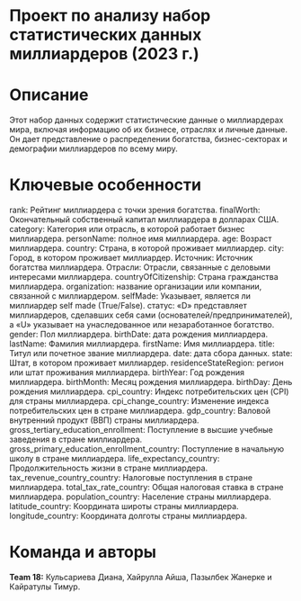 # Проект по анализу набор статистических данных миллиардеров (2023 г.)

# Описание
Этот набор данных содержит статистические данные о миллиардерах мира, включая информацию об их бизнесе, отраслях и личные данные. Он дает представление о распределении богатства, бизнес-секторах и демографии миллиардеров по всему миру.

# Ключевые особенности
rank: Рейтинг миллиардера с точки зрения богатства.
finalWorth: Окончательный собственный капитал миллиардера в долларах США.
category: Категория или отрасль, в которой работает бизнес миллиардера.
personName: полное имя миллиардера.
age: Возраст миллиардера.
country: Страна, в которой проживает миллиардер.
city: Город, в котором проживает миллиардер.
Источник: Источник богатства миллиардера.
Отрасли: Отрасли, связанные с деловыми интересами миллиардера.
countryOfCitizenship: Страна гражданства миллиардера.
organization: название организации или компании, связанной с миллиардером.
selfMade: Указывает, является ли миллиардер self made (True/False).
статус: «D» представляет миллиардеров, сделавших себя сами (основателей/предпринимателей), а «U» указывает на унаследованное или незаработанное богатство.
gender: Пол миллиардера.
birthDate: дата рождения миллиардера.
lastName: Фамилия миллиардера.
firstName: Имя миллиардера.
title: Титул или почетное звание миллиардера.
date: дата сбора данных.
state: Штат, в котором проживает миллиардер.
residenceStateRegion: регион или штат проживания миллиардера.
birthYear: Год рождения миллиардера.
birthMonth: Месяц рождения миллиардера.
birthDay: День рождения миллиардера.
cpi_country: Индекс потребительских цен (CPI) для страны миллиардера.
cpi_change_country: Изменение индекса потребительских цен в стране миллиардера.
gdp_country: Валовой внутренний продукт (ВВП) страны миллиардера.
gross_tertiary_education_enrollment: Поступление в высшие учебные заведения в стране миллиардера.
gross_primary_education_enrollment_country: Поступление в начальную школу в стране миллиардера.
life_expectancy_country: Продолжительность жизни в стране миллиардера.
tax_revenue_country_country: Налоговые поступления в стране миллиардера.
total_tax_rate_country: Общая налоговая ставка в стране миллиардера.
population_country: Население страны миллиардера.
latitude_country: Координата широты страны миллиардера.
longitude_country: Координата долготы страны миллиардера.


# Команда и авторы

**Team 18:** Кульсариева Диана,
Хайрулла Айша,
Пазылбек Жанерке и 
Кайратулы Тимур.
